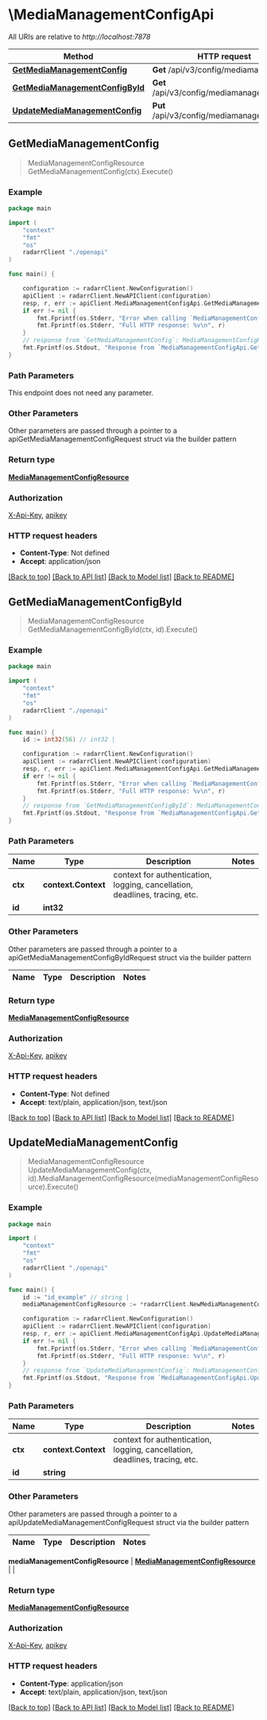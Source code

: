 # \MediaManagementConfigApi

All URIs are relative to *http://localhost:7878*

Method | HTTP request | Description
------------- | ------------- | -------------
[**GetMediaManagementConfig**](MediaManagementConfigApi.md#GetMediaManagementConfig) | **Get** /api/v3/config/mediamanagement | 
[**GetMediaManagementConfigById**](MediaManagementConfigApi.md#GetMediaManagementConfigById) | **Get** /api/v3/config/mediamanagement/{id} | 
[**UpdateMediaManagementConfig**](MediaManagementConfigApi.md#UpdateMediaManagementConfig) | **Put** /api/v3/config/mediamanagement/{id} | 



## GetMediaManagementConfig

> MediaManagementConfigResource GetMediaManagementConfig(ctx).Execute()



### Example

```go
package main

import (
    "context"
    "fmt"
    "os"
    radarrClient "./openapi"
)

func main() {

    configuration := radarrClient.NewConfiguration()
    apiClient := radarrClient.NewAPIClient(configuration)
    resp, r, err := apiClient.MediaManagementConfigApi.GetMediaManagementConfig(context.Background()).Execute()
    if err != nil {
        fmt.Fprintf(os.Stderr, "Error when calling `MediaManagementConfigApi.GetMediaManagementConfig``: %v\n", err)
        fmt.Fprintf(os.Stderr, "Full HTTP response: %v\n", r)
    }
    // response from `GetMediaManagementConfig`: MediaManagementConfigResource
    fmt.Fprintf(os.Stdout, "Response from `MediaManagementConfigApi.GetMediaManagementConfig`: %v\n", resp)
}
```

### Path Parameters

This endpoint does not need any parameter.

### Other Parameters

Other parameters are passed through a pointer to a apiGetMediaManagementConfigRequest struct via the builder pattern


### Return type

[**MediaManagementConfigResource**](MediaManagementConfigResource.md)

### Authorization

[X-Api-Key](../README.md#X-Api-Key), [apikey](../README.md#apikey)

### HTTP request headers

- **Content-Type**: Not defined
- **Accept**: application/json

[[Back to top]](#) [[Back to API list]](../README.md#documentation-for-api-endpoints)
[[Back to Model list]](../README.md#documentation-for-models)
[[Back to README]](../README.md)


## GetMediaManagementConfigById

> MediaManagementConfigResource GetMediaManagementConfigById(ctx, id).Execute()



### Example

```go
package main

import (
    "context"
    "fmt"
    "os"
    radarrClient "./openapi"
)

func main() {
    id := int32(56) // int32 | 

    configuration := radarrClient.NewConfiguration()
    apiClient := radarrClient.NewAPIClient(configuration)
    resp, r, err := apiClient.MediaManagementConfigApi.GetMediaManagementConfigById(context.Background(), id).Execute()
    if err != nil {
        fmt.Fprintf(os.Stderr, "Error when calling `MediaManagementConfigApi.GetMediaManagementConfigById``: %v\n", err)
        fmt.Fprintf(os.Stderr, "Full HTTP response: %v\n", r)
    }
    // response from `GetMediaManagementConfigById`: MediaManagementConfigResource
    fmt.Fprintf(os.Stdout, "Response from `MediaManagementConfigApi.GetMediaManagementConfigById`: %v\n", resp)
}
```

### Path Parameters


Name | Type | Description  | Notes
------------- | ------------- | ------------- | -------------
**ctx** | **context.Context** | context for authentication, logging, cancellation, deadlines, tracing, etc.
**id** | **int32** |  | 

### Other Parameters

Other parameters are passed through a pointer to a apiGetMediaManagementConfigByIdRequest struct via the builder pattern


Name | Type | Description  | Notes
------------- | ------------- | ------------- | -------------


### Return type

[**MediaManagementConfigResource**](MediaManagementConfigResource.md)

### Authorization

[X-Api-Key](../README.md#X-Api-Key), [apikey](../README.md#apikey)

### HTTP request headers

- **Content-Type**: Not defined
- **Accept**: text/plain, application/json, text/json

[[Back to top]](#) [[Back to API list]](../README.md#documentation-for-api-endpoints)
[[Back to Model list]](../README.md#documentation-for-models)
[[Back to README]](../README.md)


## UpdateMediaManagementConfig

> MediaManagementConfigResource UpdateMediaManagementConfig(ctx, id).MediaManagementConfigResource(mediaManagementConfigResource).Execute()



### Example

```go
package main

import (
    "context"
    "fmt"
    "os"
    radarrClient "./openapi"
)

func main() {
    id := "id_example" // string | 
    mediaManagementConfigResource := *radarrClient.NewMediaManagementConfigResource() // MediaManagementConfigResource |  (optional)

    configuration := radarrClient.NewConfiguration()
    apiClient := radarrClient.NewAPIClient(configuration)
    resp, r, err := apiClient.MediaManagementConfigApi.UpdateMediaManagementConfig(context.Background(), id).MediaManagementConfigResource(mediaManagementConfigResource).Execute()
    if err != nil {
        fmt.Fprintf(os.Stderr, "Error when calling `MediaManagementConfigApi.UpdateMediaManagementConfig``: %v\n", err)
        fmt.Fprintf(os.Stderr, "Full HTTP response: %v\n", r)
    }
    // response from `UpdateMediaManagementConfig`: MediaManagementConfigResource
    fmt.Fprintf(os.Stdout, "Response from `MediaManagementConfigApi.UpdateMediaManagementConfig`: %v\n", resp)
}
```

### Path Parameters


Name | Type | Description  | Notes
------------- | ------------- | ------------- | -------------
**ctx** | **context.Context** | context for authentication, logging, cancellation, deadlines, tracing, etc.
**id** | **string** |  | 

### Other Parameters

Other parameters are passed through a pointer to a apiUpdateMediaManagementConfigRequest struct via the builder pattern


Name | Type | Description  | Notes
------------- | ------------- | ------------- | -------------

 **mediaManagementConfigResource** | [**MediaManagementConfigResource**](MediaManagementConfigResource.md) |  | 

### Return type

[**MediaManagementConfigResource**](MediaManagementConfigResource.md)

### Authorization

[X-Api-Key](../README.md#X-Api-Key), [apikey](../README.md#apikey)

### HTTP request headers

- **Content-Type**: application/json
- **Accept**: text/plain, application/json, text/json

[[Back to top]](#) [[Back to API list]](../README.md#documentation-for-api-endpoints)
[[Back to Model list]](../README.md#documentation-for-models)
[[Back to README]](../README.md)

